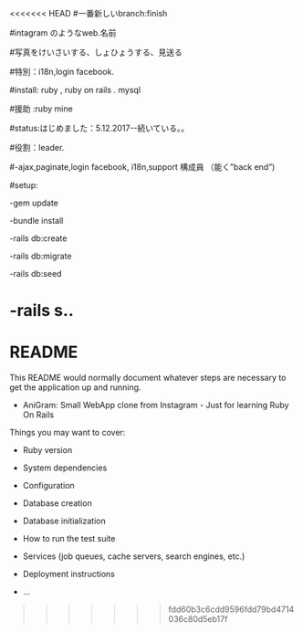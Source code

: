 <<<<<<< HEAD
#一番新しいbranch:finish

#intagram のようなweb.名前  

#写真をけいさいする、しょひょうする、見送る 

#特別：i18n,login facebook.

#install: ruby , ruby on rails . mysql 

#援助 :ruby mine 

#status:はじめました：5.12.2017--続いている。。

#役割：leader. 

#-ajax,paginate,login facebook, i18n,support 構成員 （能く”back end”)

#setup: 

-gem update

-bundle install

-rails db:create

-rails db:migrate 

-rails db:seed 

-rails s..
=======
# README

This README would normally document whatever steps are necessary to get the
application up and running.

* AniGram: Small WebApp clone from Instagram - Just for learning Ruby On Rails

Things you may want to cover:

* Ruby version

* System dependencies

* Configuration

* Database creation

* Database initialization

* How to run the test suite

* Services (job queues, cache servers, search engines, etc.)

* Deployment instructions

* ...
>>>>>>> fdd60b3c6cdd9596fdd79bd4714036c80d5eb17f
